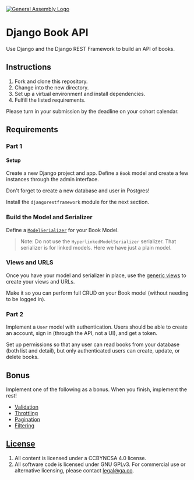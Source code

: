 [![General Assembly Logo](https://camo.githubusercontent.com/1a91b05b8f4d44b5bbfb83abac2b0996d8e26c92/687474703a2f2f692e696d6775722e636f6d2f6b6538555354712e706e67)](https://generalassemb.ly/education/web-development-immersive)

# Django Book API

Use Django and the Django REST Framework to build an API of books.

## Instructions

1.  Fork and clone this repository.
1.  Change into the new directory.
1.  Set up a virtual environment and install dependencies.
1.  Fulfill the listed requirements.

Please turn in your submission by the deadline on your cohort calendar.

## Requirements

### Part 1

#### Setup

Create a new Django project and app. 
Define a `Book` model and create a few instances through the admin interface.

Don't forget to create a new database and user in Postgres!

Install the `djangorestframework` module for the next section.

### Build the Model and Serializer

Define a [`ModelSerializer`](https://www.django-rest-framework.org/api-guide/serializers/#modelserializer) for your Book Model.

> Note: Do not use the `HyperlinkedModelSerializer` serializer. That serializer
> is for linked models. Here we have just a plain model.

### Views and URLS

Once you have your model and serializer in place, use the [generic
views](https://www.django-rest-framework.org/api-guide/generic-views/) to create
your views and URLs.

Make it so you can perform full CRUD on your Book model (without needing to be
logged in).

### Part 2

Implement a `User` model with authentication. Users should be able to create an
account, sign in (through the API, not a UI), and get a token.

Set up permissions so that any user can read books from your database (both list
and detail), but only authenticated users can create, update, or delete books.

## Bonus

Implement one of the following as a bonus. When you finish, implement the rest!

* [Validation](https://www.django-rest-framework.org/api-guide/validators/)
* [Throttling](https://www.django-rest-framework.org/api-guide/throttling/)
* [Pagination](https://www.django-rest-framework.org/api-guide/pagination/)
* [Filtering](https://www.django-rest-framework.org/api-guide/filtering/)

## [License](LICENSE)

1.  All content is licensed under a CC­BY­NC­SA 4.0 license.
1.  All software code is licensed under GNU GPLv3. For commercial use or
    alternative licensing, please contact legal@ga.co.
